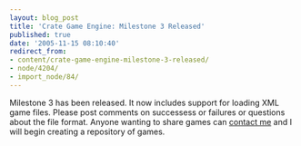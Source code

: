 ```yaml
---
layout: blog_post
title: 'Crate Game Engine: Milestone 3 Released'
published: true
date: '2005-11-15 08:10:40'
redirect_from:
- content/crate-game-engine-milestone-3-released/
- node/4204/
- import_node/84/
---
```


Milestone 3 has been released. It now includes support for loading XML game files. Please post comments on successess or failures or questions about the file format. Anyone wanting to share games can [contact me](/contact) and I will begin creating a repository of games.
